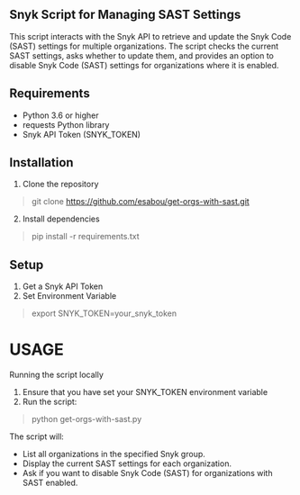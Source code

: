 ## Snyk Script for Managing SAST Settings
This script interacts with the Snyk API to retrieve and update the Snyk Code (SAST) settings for multiple organizations. The script checks the current SAST settings, asks whether to update them, and provides an option to disable Snyk Code (SAST) settings for organizations where it is enabled.

## Requirements
- Python 3.6 or higher
- requests Python library
- Snyk API Token (SNYK_TOKEN)

## Installation
1. Clone the repository
> git clone https://github.com/esabou/get-orgs-with-sast.git

2. Install dependencies
> pip install -r requirements.txt

## Setup
1. Get a Snyk API Token
2. Set Environment Variable
> export SNYK_TOKEN=your_snyk_token

# USAGE
Running the script locally
1. Ensure that you have set your SNYK_TOKEN environment variable
2. Run the script:
> python get-orgs-with-sast.py

The script will:

- List all organizations in the specified Snyk group.
- Display the current SAST settings for each organization.
- Ask if you want to disable Snyk Code (SAST) for organizations with SAST enabled.
